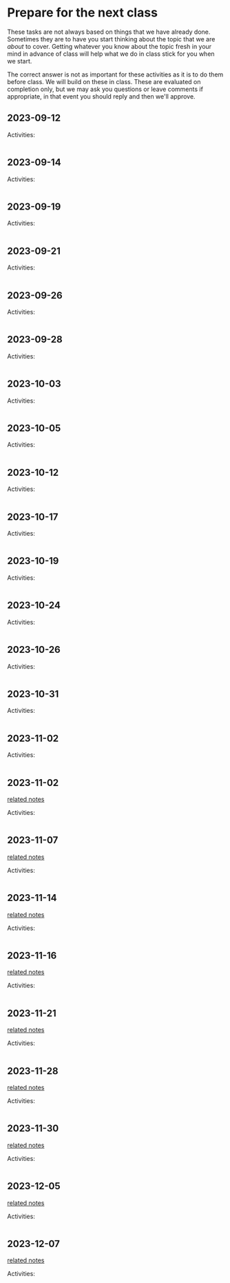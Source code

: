# Prepare for the next class




These tasks are not always based on things that we have already done.  Sometimes they are to have you start thinking about the topic that we are *about* to cover. Getting whatever you know about the topic fresh in your mind in advance of class will help what we do in class stick for you when we start.

The correct answer is not as important for these activities as it is to do them before class.  We will build on these in class. These are evaluated on completion only, but we may ask you questions or leave comments if appropriate, in that event you should reply and then we'll approve. 



## 2023-09-12

Activities:
```{include} ../_prepare/2023-09-12.md
```
## 2023-09-14

Activities:
```{include} ../_prepare/2023-09-14.md
```
## 2023-09-19

Activities:
```{include} ../_prepare/2023-09-19.md
```
## 2023-09-21

Activities:
```{include} ../_prepare/2023-09-21.md
```
## 2023-09-26

Activities:
```{include} ../_prepare/2023-09-26.md
```
## 2023-09-28

Activities:
```{include} ../_prepare/2023-09-28.md
```
## 2023-10-03

Activities:
```{include} ../_prepare/2023-10-03.md
```
## 2023-10-05

Activities:
```{include} ../_prepare/2023-10-05.md
```

## 2023-10-12

Activities:
```{include} ../_prepare/2023-10-12.md
```

## 2023-10-17


Activities:
```{include} ../_prepare/2023-10-17.md
```


## 2023-10-19



Activities:
```{include} ../_prepare/2023-10-19.md
```
## 2023-10-24



Activities:
```{include} ../_prepare/2023-10-24.md
```
## 2023-10-26



Activities:
```{include} ../_prepare/2023-10-26.md
```

## 2023-10-31


Activities:
```{include} ../_prepare/2023-10-31.md
```

## 2023-11-02


Activities:
```{include} ../_prepare/2023-11-02.md
```
## 2023-11-02

[related notes](../notes/2023-11-02)

Activities:
```{include} ../_prepare/2023-11-02.md
```
## 2023-11-07

[related notes](../notes/2023-11-07)

Activities:
```{include} ../_prepare/2023-11-07.md
```
## 2023-11-14

[related notes](../notes/2023-11-14)

Activities:
```{include} ../_prepare/2023-11-14.md
```
## 2023-11-16

[related notes](../notes/2023-11-16)

Activities:
```{include} ../_prepare/2023-11-16.md
```
## 2023-11-21

[related notes](../notes/2023-11-21)

Activities:
```{include} ../_prepare/2023-11-21.md
```
## 2023-11-28

[related notes](../notes/2023-11-28)

Activities:
```{include} ../_prepare/2023-11-28.md
```
## 2023-11-30

[related notes](../notes/2023-11-30)

Activities:
```{include} ../_prepare/2023-11-30.md
```
## 2023-12-05

[related notes](../notes/2023-12-05)

Activities:
```{include} ../_prepare/2023-12-05.md
```
## 2023-12-07

[related notes](../notes/2023-12-07)

Activities:
```{include} ../_prepare/2023-12-07.md
```